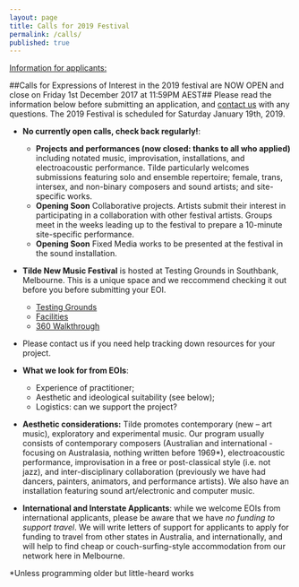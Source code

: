 ```yaml
---
layout: page
title: Calls for 2019 Festival
permalink: /calls/
published: true
---
```

<span style="text-decoration: underline;">Information for applicants:</span>


##Calls for Expressions of Interest in the 2019 festival are NOW OPEN and close on Friday 1st December 2017 at 11:59PM AEST##
Please read the information below before submitting an application, and [contact us](http://www.tilde.net.au/contact/) with any questions.
The 2019 Festival is scheduled for Saturday January 19th, 2019.

*   **No currently open calls, check back regularly!**:
    *   **Projects and performances (now closed: thanks to all who applied)** including notated music, improvisation, installations, and electroacoustic performance. Tilde particularly welcomes submissions featuring solo and ensemble repertoire; female, trans, intersex, and non-binary composers and sound artists; and site-specific works. 
    *   **Opening Soon** Collaborative projects. Artists submit their interest in participating in a collaboration with other festival artists. Groups meet in the weeks leading up to the festival to prepare a 10-minute site-specific performance.
    *   **Opening Soon** Fixed Media works to be presented at the festival in the sound installation. 

*   **Tilde New Music Festival** is hosted at Testing Grounds in Southbank, Melbourne. This is a unique space and we reccommend checking it out before you before submitting your EOI. 
     *   [Testing Grounds](http://www.testing-grounds.com.au/)
     *   [Facilities](http://www.testing-grounds.com.au/article/facilities-gallery/)
     *   [360 Walkthrough](https://www.google.com.au/maps/uv?hl=en&pb=!1s0x6ad642b10dc0769f%3A0x9a7244e0c52fb526!2m17!8m2!1m1!1e2!16m13!1b1!2m2!1m1!1e1!2m2!1m1!1e3!2m2!1m1!1e4!2m2!1m1!1e5!3m1!7e115!4s%2Fmaps%2Fplace%2Ftesting%2Bgrounds%2F%40-37.8212676%2C144.9674896%2C3a%2C75y%2C24.55h%2C90t%2Fdata%3D*213m4*211e1*213m2*211sNg33GpWOiecAAAQ7Lv5Utg*212e0*214m2*213m1*211s0x0%3A0x9a7244e0c52fb526&imagekey=!1e2!2sNMlTYdq04E8AAAQ7LvcrVw&sa=X&ved=0ahUKEwivqvbT0ObRAhVKFZQKHVL4ArwQoB8IfTAO&activetab=panorama/)
*   Please contact us if you need help tracking down resources for your project.
*   **What we look for from EOIs**:
    *   Experience of practitioner;
    *   Aesthetic and ideological suitability (see below);
    *   Logistics: can we support the project?
*   **Aesthetic considerations:** Tilde promotes contemporary (new – art music), exploratory and experimental music. Our program usually consists of contemporary composers (Australian and international - focusing on Australasia, nothing written before 1969*), electroacoustic performance, improvisation in a free or post-classical style (i.e. not jazz), and inter-disciplinary collaboration (previously we have had dancers, painters, animators, and performance artists). We also have an installation featuring sound art/electronic and computer music.
*   **International and Interstate Applicants**: while we welcome EOIs from international applicants, please be aware that we have _no funding to support travel_. We will write letters of support for applicants to apply for funding to travel from other states in Australia, and internationally, and will help to find cheap or couch-surfing-style accommodation from our network here in Melbourne.



*Unless programming older but little-heard works
